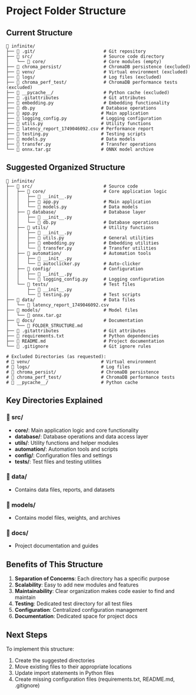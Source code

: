 # Project Folder Structure

## Current Structure
```
📁 infinite/
├── 📁 .git/                          # Git repository
├── 📁 src/                           # Source code directory
│   └── 📁 core/                      # Core modules (empty)
├── 📁 chroma_persist/                # ChromaDB persistence (excluded)
├── 📁 venv/                          # Virtual environment (excluded)
├── 📁 logs/                          # Log files (excluded)
├── 📁 chroma_perf_test/              # ChromaDB performance tests (excluded)
├── 📁 __pycache__/                   # Python cache (excluded)
├── 📄 .gitattributes                 # Git attributes
├── 📄 embedding.py                   # Embedding functionality
├── 📄 db.py                         # Database operations
├── 📄 app.py                        # Main application
├── 📄 logging_config.py             # Logging configuration
├── 📄 utils.py                      # Utility functions
├── 📄 latency_report_1749046092.csv # Performance report
├── 📄 testing.py                    # Testing scripts
├── 📄 models.py                     # Data models
├── 📄 transfer.py                   # Transfer operations
└── 📄 onnx.tar.gz                   # ONNX model archive
```

## Suggested Organized Structure
```
📁 infinite/
├── 📁 src/                           # Source code
│   ├── 📁 core/                      # Core application logic
│   │   ├── 📄 __init__.py
│   │   ├── 📄 app.py                 # Main application
│   │   └── 📄 models.py              # Data models
│   ├── 📁 database/                  # Database layer
│   │   ├── 📄 __init__.py
│   │   └── 📄 db.py                  # Database operations
│   ├── 📁 utils/                     # Utility functions
│   │   ├── 📄 __init__.py
│   │   ├── 📄 utils.py               # General utilities
│   │   ├── 📄 embedding.py           # Embedding utilities
│   │   └── 📄 transfer.py            # Transfer utilities
│   ├── 📁 automation/                # Automation tools
│   │   ├── 📄 __init__.py
│   │   └── 📄 autoclicker.py         # Auto-clicker
│   ├── 📁 config/                    # Configuration
│   │   ├── 📄 __init__.py
│   │   └── 📄 logging_config.py      # Logging configuration
│   └── 📁 tests/                     # Test files
│       ├── 📄 __init__.py
│       └── 📄 testing.py             # Test scripts
├── 📁 data/                          # Data files
│   └── 📄 latency_report_1749046092.csv
├── 📁 models/                        # Model files
│   └── 📄 onnx.tar.gz
├── 📁 docs/                          # Documentation
│   └── 📄 FOLDER_STRUCTURE.md
├── 📄 .gitattributes                 # Git attributes
├── 📄 requirements.txt               # Python dependencies
├── 📄 README.md                      # Project documentation
└── 📄 .gitignore                     # Git ignore rules

# Excluded Directories (as requested):
# 📁 venv/                           # Virtual environment
# 📁 logs/                           # Log files
# 📁 chroma_persist/                 # ChromaDB persistence
# 📁 chroma_perf_test/               # ChromaDB performance tests
# 📁 __pycache__/                    # Python cache
```

## Key Directories Explained

### 📁 src/
- **core/**: Main application logic and core functionality
- **database/**: Database operations and data access layer
- **utils/**: Utility functions and helper modules
- **automation/**: Automation tools and scripts
- **config/**: Configuration files and settings
- **tests/**: Test files and testing utilities

### 📁 data/
- Contains data files, reports, and datasets

### 📁 models/
- Contains model files, weights, and archives

### 📁 docs/
- Project documentation and guides

## Benefits of This Structure
1. **Separation of Concerns**: Each directory has a specific purpose
2. **Scalability**: Easy to add new modules and features
3. **Maintainability**: Clear organization makes code easier to find and maintain
4. **Testing**: Dedicated test directory for all test files
5. **Configuration**: Centralized configuration management
6. **Documentation**: Dedicated space for project docs

## Next Steps
To implement this structure:
1. Create the suggested directories
2. Move existing files to their appropriate locations
3. Update import statements in Python files
4. Create missing configuration files (requirements.txt, README.md, .gitignore) 